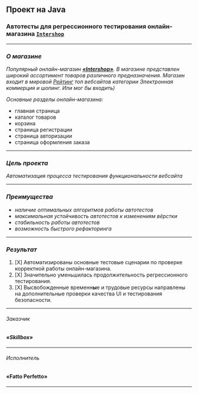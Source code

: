 ## Проект на Java

### Автотесты для регрессионного тестирования онлайн-магазина [**`Intershop`**](http://intershop5.skillbox.ru/)

___

### *О магазине*

*Популярный онлайн-магазин [**«Intershop»**](http://intershop5.skillbox.ru/).
В магазине представлен широкий ассортимент товаров различного предназначения.
Магазин входит в мировой [Рейтинг](https://www.similarweb.com/ru/top-websites/category/e-commerce-and-shopping/)
топ вебсайтов категории Электронная коммерция и шопинг. Или мог бы входить)*

*Основные разделы онлайн-магазина:*

* главная страница
* каталог товаров
* корзина
* страница регистрации
* страница авторизации
* страница оформления заказа

___

### *Цель проекта*

*Автоматизация процесса тестирования функциональности вебсайта*
___

### *Преимущества*

* *наличие оптимальных алгоритмов работы автотестов*
* *максимальная устойчивость автотестов к изменениям вёрстки*
* *стабильность работы автотестов*
* *возможность быстрого рефакторинга*

___

### *Результат*

1. [X] Автоматизированы основные тестовые сценарии по проверке корректной работы онлайн-магазина.
2. [X] Значительно уменьшилась продолжительность регрессионного тестирования.
3. [X] Высвобожденные временн**ы**е и трудовые ресурсы направлены на дополнительные проверки качества UI и тестирования
   безопасности.

___

###### *Заказчик*

#### *«Skillbox»*

___

###### *Исполнитель*

#### «Fatto Perfetto»

___

